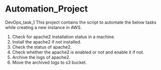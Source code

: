 # Automation_Project
DevOps_task_1
This project contains the script to automate the below tasks while creating a new instance in AWS.
1. Check for apache2 installation status in a machine.
2. Install the apache2 if not installed.
3. Check the status of apache2.
4. Check whether the apache2 is enabled or not and enable it if not.
5. Archive the logs of apache2.
6. Move the archived logs to s3 bucket.
